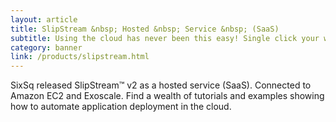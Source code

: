 ```yaml
---
layout: article
title: SlipStream &nbsp; Hosted &nbsp; Service &nbsp; (SaaS)
subtitle: Using the cloud has never been this easy! Single click your way to application deployment automation
category: banner
link: /products/slipstream.html
---
```


SixSq released SlipStream™ v2 as a hosted service (SaaS). Connected to Amazon EC2 and Exoscale. Find a wealth of tutorials and examples showing how to automate application deployment in the cloud.
